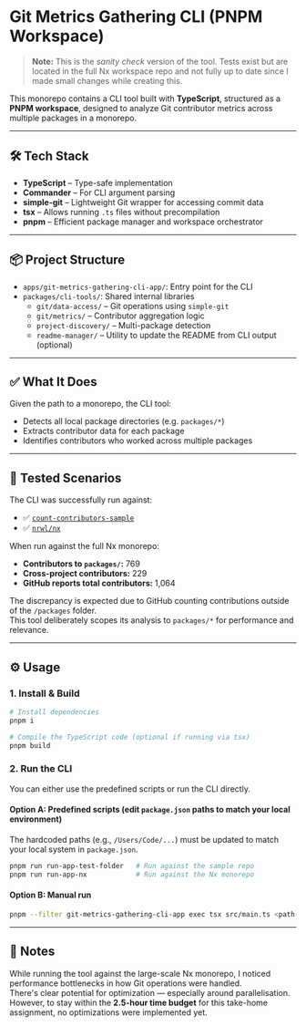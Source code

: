 # Git Metrics Gathering CLI (PNPM Workspace)

> **Note:** This is the _sanity check_ version of the tool. Tests exist but are located in the full Nx workspace repo and not fully up to date since I made small changes while creating this.

This monorepo contains a CLI tool built with **TypeScript**, structured as a **PNPM workspace**, designed to analyze Git contributor metrics across multiple packages in a monorepo.

---

## 🛠 Tech Stack

- **TypeScript** – Type-safe implementation
- **Commander** – For CLI argument parsing
- **simple-git** – Lightweight Git wrapper for accessing commit data
- **tsx** – Allows running `.ts` files without precompilation
- **pnpm** – Efficient package manager and workspace orchestrator

---

## 📦 Project Structure

- `apps/git-metrics-gathering-cli-app/`: Entry point for the CLI
- `packages/cli-tools/`: Shared internal libraries
  - `git/data-access/` – Git operations using `simple-git`
  - `git/metrics/` – Contributor aggregation logic
  - `project-discovery/` – Multi-package detection
  - `readme-manager/` – Utility to update the README from CLI output (optional)

---

## ✅ What It Does

Given the path to a monorepo, the CLI tool:

- Detects all local package directories (e.g. `packages/*`)
- Extracts contributor data for each package
- Identifies contributors who worked across multiple packages

---

## 🧪 Tested Scenarios

The CLI was successfully run against:

- ✅ [`count-contributors-sample`](https://github.com/nrwl/count-contributors-sample)
- ✅ [`nrwl/nx`](https://github.com/nrwl/nx)

When run against the full Nx monorepo:

- **Contributors to `packages/`:** 769
- **Cross-project contributors:** 229
- **GitHub reports total contributors:** 1,064

The discrepancy is expected due to GitHub counting contributions outside of the `/packages` folder.  
This tool deliberately scopes its analysis to `packages/*` for performance and relevance.

---

## ⚙️ Usage

### 1. Install & Build

```bash
# Install dependencies
pnpm i

# Compile the TypeScript code (optional if running via tsx)
pnpm build
```

### 2. Run the CLI

You can either use the predefined scripts or run the CLI directly.

#### Option A: Predefined scripts (edit `package.json` paths to match your local environment)

The hardcoded paths (e.g., `/Users/Code/...`) must be updated to match your local system in `package.json`.

```bash
pnpm run run-app-test-folder   # Run against the sample repo
pnpm run run-app-nx            # Run against the Nx monorepo
```

#### Option B: Manual run

```bash
pnpm --filter git-metrics-gathering-cli-app exec tsx src/main.ts <path-to-repo>
```

---

## 🚧 Notes

While running the tool against the large-scale Nx monorepo, I noticed performance bottlenecks in how Git operations were handled.  
There's clear potential for optimization — especially around parallelisation.  
However, to stay within the **2.5-hour time budget** for this take-home assignment, no optimizations were implemented yet.
